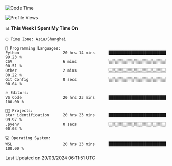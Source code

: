 <!--START_SECTION:waka-->
![Code Time](http://img.shields.io/badge/Code%20Time-1%2C582%20hrs%2023%20mins-blue)

![Profile Views](http://img.shields.io/badge/Profile%20Views-0-blue)

📊 **This Week I Spent My Time On** 

```text
🕑︎ Time Zone: Asia/Shanghai

💬 Programming Languages: 
Python                   20 hrs 14 mins      █████████████████████████   99.23 % 
CSV                      6 mins              ░░░░░░░░░░░░░░░░░░░░░░░░░   00.51 % 
Other                    2 mins              ░░░░░░░░░░░░░░░░░░░░░░░░░   00.22 % 
Git Config               0 secs              ░░░░░░░░░░░░░░░░░░░░░░░░░   00.04 % 

🔥 Editors: 
VS Code                  20 hrs 23 mins      █████████████████████████   100.00 % 

🐱‍💻 Projects: 
star_identification      20 hrs 23 mins      █████████████████████████   99.97 % 
.pyenv                   0 secs              ░░░░░░░░░░░░░░░░░░░░░░░░░   00.03 % 

💻 Operating System: 
WSL                      20 hrs 23 mins      █████████████████████████   100.00 % 
```


 Last Updated on 29/03/2024 06:11:51 UTC
<!--END_SECTION:waka-->